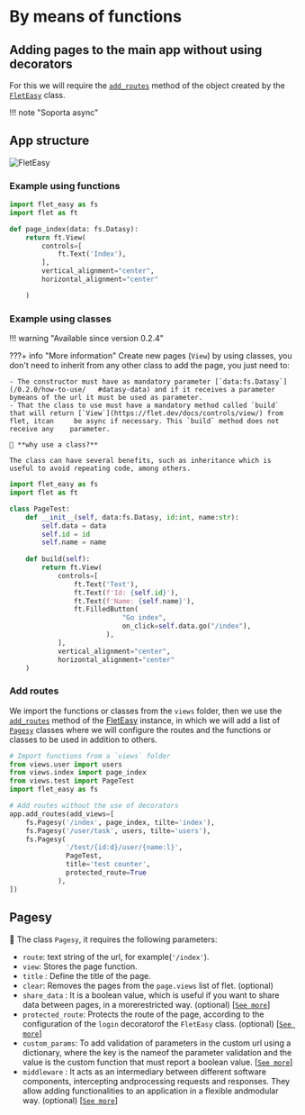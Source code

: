# By means of functions

## Adding pages to the main app without using decorators

For this we will require the [`add_routes`](/0.2.0/how-to-use/#methods) method of the object created by the [`FletEasy`](/0.2.0/how-to-use/#fleteasy) class.

!!! note "Soporta async"

## App structure

![FletEasy](../assets/images/funtion_add_page.png "App structure")

### **Example using functions**

```python title="index.py" hl_lines="4"
import flet_easy as fs
import flet as ft

def page_index(data: fs.Datasy):
    return ft.View(
        controls=[
            ft.Text('Index'),
        ],
        vertical_alignment="center",
        horizontal_alignment="center"

    )
```

### **Example using classes**

!!! warning "Available since version 0.2.4"

???+ info "More information"
    Create new pages (`View`) by using classes, you don't need to inherit from any other class to add the page, you just need to:

    - The constructor must have as mandatory parameter [`data:fs.Datasy`](/0.2.0/how-to-use/   #datasy-data) and if it receives a parameter bymeans of the url it must be used as parameter.
    - That the class to use must have a mandatory method called `build` that will return [`View`](https://flet.dev/docs/controls/view/) from flet, itcan     be async if necessary. This `build` method does not receive any    parameter.

    🤔 **why use a class?**

    The class can have several benefits, such as inheritance which is useful to avoid repeating code, among others.

```python title="test.py" hl_lines="4 10"
import flet_easy as fs
import flet as ft

class PageTest:
    def __init__(self, data:fs.Datasy, id:int, name:str):
        self.data = data
        self.id = id
        self.name = name
    
    def build(self):
        return ft.View(
            controls=[
                ft.Text('Text'),
                ft.Text(f'Id: {self.id}'),
                ft.Text(f'Name: {self.name}'),
                ft.FilledButton(
                            "Go index",
                            on_click=self.data.go("/index"),
                        ),
            ],
            vertical_alignment="center",
            horizontal_alignment="center"
    )
```

### Add routes

We import the functions or classes from the `views` folder, then we use the [`add_routes`](/0.2.0/how-to-use/#methods) method of the [FletEasy](/0.2.0/how-to-use/#fleteasy) instance, in which we will add a list of [`Pagesy`](/0.2.0/add-pages/by-means-of-functions/#pagesy) classes where we will configure the routes and the functions or classes to be used in addition to others.

```python title="main.py"
# Import functions from a `views` folder
from views.user import users
from views.index import page_index
from views.test import PageTest
import flet_easy as fs

# Add routes without the use of decorators
app.add_routes(add_views=[
    fs.Pagesy('/index', page_index, tilte='index'),
    fs.Pagesy('/user/task', users, tilte='users'),
    fs.Pagesy(
              '/test/{id:d}/user/{name:l}',
              PageTest,
              title='test counter',
              protected_route=True
            ),
])
```

## Pagesy

📑 The class `Pagesy`, it requires the following parameters:

* `route`: text string of the url, for example(`'/index'`).
* `view`: Stores the page function.
* `title` : Define the title of the page.
* `clear`: Removes the pages from the `page.views` list of flet. (optional)
* `share_data` : It is a boolean value, which is useful if you want to share data between pages, in a morerestricted way. (optional) [[`See more`](/0.2.0/data-sharing-between-pages/)]
* `protected_route`: Protects the route of the page, according to the configuration of the `login` decoratorof the `FletEasy` class. (optional) [[`See more`](/0.2.0/customized-app/route-protection/)]
* `custom_params`: To add validation of parameters in the custom url using a dictionary, where the key is the nameof the parameter validation and the value is the custom function that must report a boolean value. [[`See more`](/0.2.0/dynamic-routes/#custom-validation)]
* `middleware` : It acts as an intermediary between different software components, intercepting andprocessing requests and responses. They allow adding functionalities to an application in a flexible andmodular way. (optional) [[`See more`](/0.2.0/middleware/#for-each-page)]
